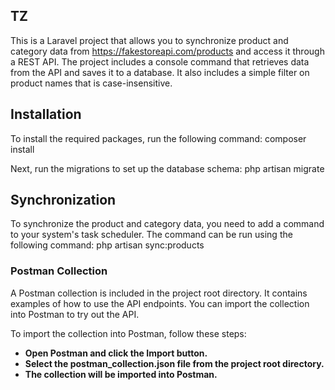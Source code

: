 ## TZ

This is a Laravel project that allows you to synchronize product and category data from https://fakestoreapi.com/products and access it through a REST API. The project includes a console command that retrieves data from the API and saves it to a database. It also includes a simple filter on product names that is case-insensitive.

## Installation

To install the required packages, run the following command: composer install

Next, run the migrations to set up the database schema: php artisan migrate

## Synchronization

To synchronize the product and category data, you need to add a command to your system's task scheduler. The command can be run using the following command: php artisan sync:products



### Postman Collection

A Postman collection is included in the project root directory. It contains examples of how to use the API endpoints. You can import the collection into Postman to try out the API.

To import the collection into Postman, follow these steps:

- **Open Postman and click the Import button.**
- **Select the postman_collection.json file from the project root directory.**
- **The collection will be imported into Postman.**
